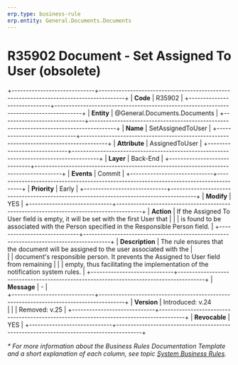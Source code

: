 ```yaml
---
erp.type: business-rule
erp.entity: General.Documents.Documents
---
```


# R35902 Document - Set Assigned To User (obsolete)
+-----------------------------+---------------------------------------------------------------------------------------+
| **Code**                    | R35902                                                                                |
+-----------------------------+---------------------------------------------------------------------------------------+
| **Entity**                  | @General.Documents.Documents                                                                    |
+-----------------------------+---------------------------------------------------------------------------------------+
| **Name**                    | SetAssignedToUser                                                                     |
+-----------------------------+---------------------------------------------------------------------------------------+
| **Attribute**               | AssignedToUser                                                                        |
+-----------------------------+---------------------------------------------------------------------------------------+
| **Layer**                   | Back-End                                                                              |
+-----------------------------+---------------------------------------------------------------------------------------+
| **Events**                  | Commit                                                                                |
+-----------------------------+---------------------------------------------------------------------------------------+
| **Priority**                | Early                                                                                 |
+-----------------------------+---------------------------------------------------------------------------------------+
| **Modify**                  | YES                                                                                   |
+-----------------------------+---------------------------------------------------------------------------------------+
| **Action**                  | If the Assigned To User field is empty, it will be set with the first User that       |
|                             | is found to be associated with the Person specified in the Responsible Person field.  |
+-----------------------------+---------------------------------------------------------------------------------------+
| **Description**             | The rule ensures that the document will be assigned to the user associated with the   |     
|                             | document's responsible person. It prevents the Assigned to User field from remaining  |
|                             | empty, thus facilitating the implementation of the notification system rules.         |
+-----------------------------+---------------------------------------------------------------------------------------+
| **Message**                 | \-                                                                                    |                         
+-----------------------------+---------------------------------------------------------------------------------------+
| **Version**                 | Introduced: v.24 <br>                                                                 |
|                             | Removed: v.25                                                                         |
+-----------------------------+---------------------------------------------------------------------------------------+
| **Revocable**               | YES                                                                                   |
+-----------------------------+---------------------------------------------------------------------------------------+

*\* For more information about the Business Rules Documentation Template and a short explanation of each column, see
topic [System Business Rules](../templates/template-description-system-business-rules.md).*

